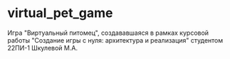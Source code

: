# virtual_pet_game
Игра "Виртуальный питомец", создававшаяся в рамках курсовой работы "Создание игры с нуля: архитектура и реализация" студентом 22ПИ-1 Шкулевой М.А.
